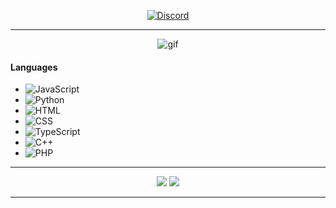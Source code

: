 <p align="center">
    <a href="https://discord.com/users/411704274599542794">
        <img src="https://discord.c99.nl/widget/theme-2/411704274599542794.png" alt="Discord"/>
    </a>
    </p>
    
---

<p align="center">
<img alt="gif" src="https://nuggy.space/bruh.nugs.sbs/projects/catto.gif"/>
</p>

#### Languages
- ![JavaScript](https://img.shields.io/badge/-JavaScript-5e79ff)
- ![Python](https://img.shields.io/badge/-Python-5e79ff)
- ![HTML](https://img.shields.io/badge/-HTML-5e79ff)
- ![CSS](https://img.shields.io/badge/-CSS-5e79ff)
- ![TypeScript](https://img.shields.io/badge/-TypeScript-5e79ff)
- ![C++](https://img.shields.io/badge/-C++-5e79ff)
- ![PHP](https://img.shields.io/badge/-PHP-5e79ff)
---

<p align="center">
    <a href="https://www.nuggy.space/"><img src="https://img.shields.io/badge/-My_Website-5e79ff?style=flat"/></a>
    <a href="https://denomoves.site/"><img src="https://img.shields.io/badge/-Movie_Website-5e79ff?style=flat"/></a>
</p>

---

